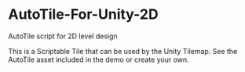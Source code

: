 # AutoTile-For-Unity-2D
AutoTile script for 2D level design

This is a Scriptable Tile that can be used by the Unity Tilemap.
See the AutoTile asset included in the demo or create your own.

